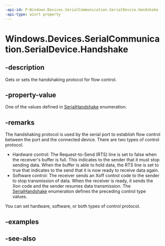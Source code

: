 ----api-id: P:Windows.Devices.SerialCommunication.SerialDevice.Handshake
-api-type: winrt property
---<!-- Property syntaxpublic Windows.Devices.SerialCommunication.SerialHandshake Handshake { get;  set; }--># Windows.Devices.SerialCommunication.SerialDevice.Handshake## -descriptionGets or sets the handshaking protocol for flow control.## -property-valueOne of the values defined in [SerialHandshake](serialhandshake.md) enumeration.## -remarksThe handshaking protocol is used by the serial port to establish flow control between the port and the connected device. There are two types of control protocol.+ Hardware control: The Request-to-Send (RTS) line is set to false when the receiver's buffer is full. This indicates to the sender that it must stop sending data. When the buffer is able to hold data, the RTS line is set to true that indicates to the send that it is now ready to receive data again.+ Software control: The receiver sends an Xoff control code to the sender to stop transmission of data. When the receiver is ready, it sends the Xon code and the sender resumes data transmission. The [SerialHandshake](serialhandshake.md) enumeration defines the preceding control type values.You can set hardware, software, or both types of control protocol.## -examples## -see-also